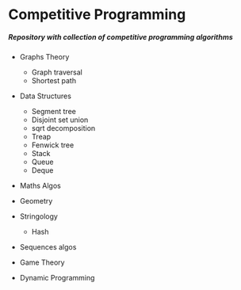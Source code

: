 # Competitive Programming

##### Repository with collection of competitive programming algorithms

- Graphs Theory
  - Graph traversal
  - Shortest path

- Data Structures
  - Segment tree
  - Disjoint set union
  - sqrt decomposition
  - Treap
  - Fenwick tree
  - Stack
  - Queue
  - Deque

- Maths Algos

- Geometry

- Stringology
  - Hash
- Sequences algos

- Game Theory

- Dynamic Programming

